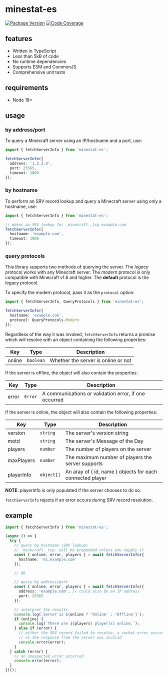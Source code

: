 # minestat-es

[![Package Version](https://badge.fury.io/js/minestat-es.svg?2)](https://www.npmjs.com/package/minestat-es)
[![Code Coverage](https://codecov.io/gh/ayan4m1/minestat-es/branch/main/graph/badge.svg?token=UKTTU7XNAM)](https://codecov.io/gh/ayan4m1/minestat-es)

## features

- Written in TypeScript
- Less than 5kB of code
- No runtime dependencies
- Supports ESM and CommonJS
- Comprehensive unit tests

## requirements

- Node 18+

## usage

### by address/port

To query a Minecraft server using an IP/hostname and a port, use:

```ts
import { fetchServerInfo } from 'minestat-es';

fetchServerInfo({
  address: '1.2.3.4',
  port: 25565,
  timeout: 1000
});
```

### by hostname

To perform an SRV record lookup and query a Minecraft server using only a hostname, use:

```ts
import { fetchServerInfo } from 'minestat-es';

// makes an SRV lookup for _minecraft._tcp.example.com
fetchServerInfo({
  hostname: 'example.com',
  timeout: 1000
});
```

### query protocols

This library supports two methods of querying the server. The _legacy_ protocol works with any Minecraft server. The _modern_ protocol is only compatible with Minecraft v1.6 and higher. The **default** protocol is the legacy protocol.

To specify the modern protocol, pass it as the `protocol` option:

```ts
import { fetchServerInfo, QueryProtocols } from 'minestat-es';

fetchServerInfo({
  hostname: 'example.com',
  protocol: QueryProtocols.Modern
});
```

Regardless of the way it was invoked, `fetchServerInfo` returns a promise which will resolve with an object containing the following properties:

| Key    | Type      | Description                         |
| ------ | --------- | ----------------------------------- |
| online | `boolean` | Whether the server is online or not |

If the server is offline, the object will also contain the properties:

| Key   | Type    | Description                                           |
| ----- | ------- | ----------------------------------------------------- |
| error | `Error` | A communications or validation error, if one occurred |

If the server is online, the object will also contain the following properties:

| Key        | Type       | Description                                               |
| ---------- | ---------- | --------------------------------------------------------- |
| version    | `string`   | The server's version string                               |
| motd       | `string`   | The server's Message of the Day                           |
| players    | `number`   | The number of players on the server                       |
| maxPlayers | `number`   | The maximum number of players the server supports         |
| playerInfo | `object[]` | An aray of { id, name } objects for each connected player |

**NOTE**: playerInfo is only populated if the server chooses to do so.

`fetchServerInfo` rejects if an error occurs during SRV record resolution.

## example

```ts
import { fetchServerInfo } from 'minestat-es';

(async () => {
  try {
    // query by hostname (SRV lookup)
    // _minecraft._tcp. will be prepended unless you supply it
    const { online, error, players } = await fetchServerInfo({
      hostname: 'mc.example.com'
    });

    // OR

    // query by address/port
    const { online, error, players } = await fetchServerInfo({
      address: 'example.com', // could also be an IP address
      port: 25565
    });

    // interpret the results
    console.log(`Server is ${online ? 'Online' : 'Offline'}`);
    if (online) {
      console.log(`There are ${players} player(s) online.`);
    } else if (error) {
      // either the SRV record failed to resolve, a socket error occurred,
      // or the response from the server was invalid
      console.error(error);
    }
  } catch (error) {
    // an unexpected error occurred
    console.error(error);
  }
})();
```
